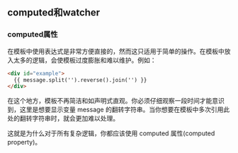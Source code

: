## computed和watcher

### computed属性
在模板中使用表达式是非常方便直接的，然而这只适用于简单的操作。在模板中放入太多的逻辑，会使模板过度膨胀和难以维护。例如：

```html
<div id="example">
  {{ message.split('').reverse().join('') }}
</div>
```
在这个地方，模板不再简洁和如声明式直观。你必须仔细观察一段时间才能意识到，这里是想要显示变量 message 的翻转字符串。当你想要在模板中多次引用此处的翻转字符串时，就会更加难以处理。

这就是为什么对于所有复杂逻辑，你都应该使用 computed 属性(computed property)。